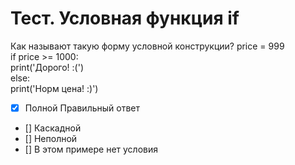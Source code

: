 # Тест. Условная функция if
Как называют такую форму условной конструкции?
price = 999<br>
if price >= 1000:<br>
  print('Дорого! :(')<br>
else:<br>
  print('Норм цена! :)')<br>

- [X] Полной   Правильный ответ
- [] Каскадной
- [] Неполной
- [] В этом примере нет условия

